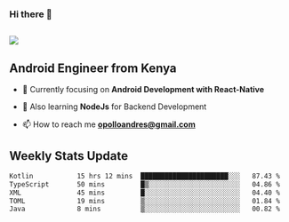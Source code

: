 ### Hi there 👋
<h2 align="left"><img src="https://readme-typing-svg.herokuapp.com?color=000000&lines=I'm+Andrew+Opollo😊;Welcome+to+my+Github😜"> </h2>

## Android Engineer from Kenya


- 🌱 Currently focusing on **Android Development with React-Native**

- 🔭 Also learning **NodeJs** for Backend Development

- 📫 How to reach me **opolloandres@gmail.com**


## Weekly Stats Update
<!--START_SECTION:waka-->

```txt
Kotlin           15 hrs 12 mins  ██████████████████████░░░   87.43 %
TypeScript       50 mins         █▒░░░░░░░░░░░░░░░░░░░░░░░   04.86 %
XML              45 mins         █░░░░░░░░░░░░░░░░░░░░░░░░   04.40 %
TOML             19 mins         ▒░░░░░░░░░░░░░░░░░░░░░░░░   01.84 %
Java             8 mins          ▒░░░░░░░░░░░░░░░░░░░░░░░░   00.82 %
```

<!--END_SECTION:waka-->



